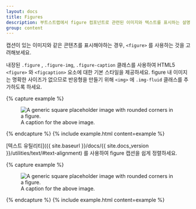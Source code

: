 ```yaml
---
layout: docs
title: Figures
description: 부트스트랩에서 figure 컴포넌트로 관련된 이미지와 텍스트를 표시하는 설명서와 예제
group: content
---
```


캡션이 있는 이미지와 같은 콘텐츠를 표시해야하는 경우, `<figure>` 를 사용하는 것을 고려해보세요.

내장된 `.figure` , `.figure-img`, `.figure-caption` 클래스를 사용하여 HTML5 `<figure>` 와 `<figcaption>` 요소에 대한 기본 스타일을 제공하세요. figure 내 이미지는 명확한 사이즈가 없으므로 반응형을 만들기 위해 `<img>` 에 `.img-fluid` 클래스를 추가하도록 하세요.

{% capture example %}
<figure class="figure">
  <img data-src="holder.js/400x300" class="figure-img img-fluid rounded" alt="A generic square placeholder image with rounded corners in a figure.">
  <figcaption class="figure-caption">A caption for the above image.</figcaption>
</figure>
{% endcapture %}
{% include example.html content=example %}

[텍스트 유틸리티]({{ site.baseurl }}/docs/{{ site.docs_version }}/utilities/text/#text-alignment) 를 사용하여 figure 캡션을 쉽게 정렬하세요.

{% capture example %}
<figure class="figure">
  <img data-src="holder.js/400x300" class="figure-img img-fluid rounded" alt="A generic square placeholder image with rounded corners in a figure.">
  <figcaption class="figure-caption text-right">A caption for the above image.</figcaption>
</figure>
{% endcapture %}
{% include example.html content=example %}
